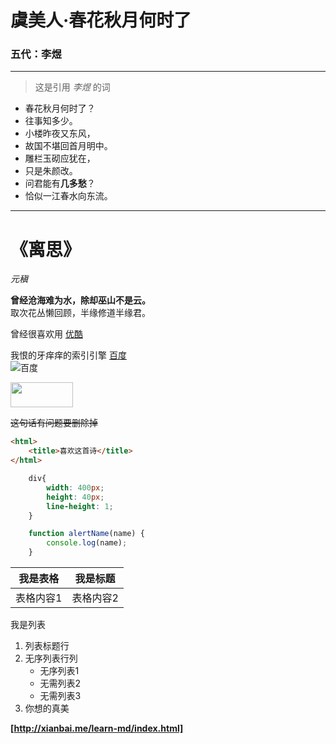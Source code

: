 # 虞美人·春花秋月何时了 #  
### 五代：李煜 ###
------------
> 这是引用 *李煜* 的词  

* 春花秋月何时了？
* 往事知多少。
* 小楼昨夜又东风，
* 故国不堪回首月明中。
* 雕栏玉砌应犹在，
* 只是朱颜改。
* 问君能有**几多愁**？
* 恰似一江春水向东流。

-------------
# 《离思》 #
*元稹*

**曾经沧海难为水，除却巫山不是云。**  
取次花丛懒回顾，半缘修道半缘君。

曾经很喜欢用 [优酷](http://www.youku.com)  

我恨的牙痒痒的索引引擎
[百度](http://www.baidu.com)  
![百度](https://ss0.bdstatic.com/5aV1bjqh_Q23odCf/static/superman/img/logo/bd_logo1_31bdc765.png)

<img src="https://ss0.bdstatic.com/5aV1bjqh_Q23odCf/static/superman/img/logo/bd_logo1_31bdc765.png" width="100" height="40" />

~~这句话有问题要删除掉~~

```html
<html>
    <title>喜欢这首诗</title>
</html>
```
```css
    div{
        width: 400px;
        height: 40px;
        line-height: 1;
    }
```
```js
    function alertName(name) {
        console.log(name);
    }
```

| 我是表格 | 我是标题  |
|--------|----------|
|  表格内容1|表格内容2|


我是列表

1. 列表标题行
2. 无序列表行列
    * 无序列表1
    * 无需列表2
    * 无需列表3
3. 你想的真美


**[http://xianbai.me/learn-md/index.html]**

